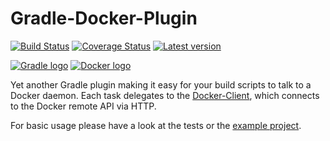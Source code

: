 # Gradle-Docker-Plugin

[![Build Status](https://travis-ci.org/gesellix/gradle-docker-plugin.svg)](https://travis-ci.org/gesellix/gradle-docker-plugin)
[![Coverage Status](https://coveralls.io/repos/gesellix/gradle-docker-plugin/badge.png)](https://coveralls.io/r/gesellix/gradle-docker-plugin)
[![Latest version](https://api.bintray.com/packages/gesellix/docker-utils/gradle-docker-plugin/images/download.svg) ](https://bintray.com/gesellix/docker-utils/gradle-docker-plugin/_latestVersion)

[![Gradle logo](https://github.com/gesellix/gradle-docker-plugin/raw/master/img/gradle-logo.png)](http://www.gradle.org/)
[![Docker logo](https://github.com/gesellix/gradle-docker-plugin/raw/master/img/docker-logo.png)](http://www.docker.com/)

Yet another Gradle plugin making it easy for your build scripts to talk to a Docker daemon.
Each task delegates to the [Docker-Client](https://github.com/gesellix/docker-client), which connects
to the Docker remote API via HTTP.

For basic usage please have a look at the tests or the [example project](https://github.com/gesellix/gradle-docker-plugin-example).
